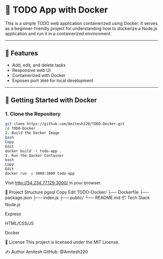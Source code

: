 # 📝 TODO App with Docker

This is a simple TODO web application containerized using Docker. It serves as a beginner-friendly project for understanding how to dockerize a Node.js application and run it in a containerized environment.

---

## 🚀 Features

- Add, edit, and delete tasks
- Responsive web UI
- Containerized with Docker
- Exposes port `3000` for local development

---

## 🐳 Getting Started with Docker

### 1. Clone the Repository

```bash
git clone https://github.com/Amitesh220/TODO-Docker.git
cd TODO-Docker
2. Build the Docker Image
bash
Copy
Edit
docker build -t todo-app .
3. Run the Docker Container
bash
Copy
Edit
docker run -p 3000:3000 todo-app
```

Visit http://54.234.77.129:3000/ in your browser.

🧱 Project Structure
pgsql
Copy
Edit
TODO-Docker/
├── Dockerfile
├── package.json
├── index.js
├── public/
└── README.md
📦 Tech Stack
Node.js

Express

HTML/CSS/JS

Docker

📄 License
This project is licensed under the MIT License.

✍️ Author
Amitesh
GitHub: @Amitesh220
